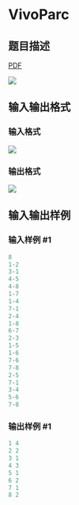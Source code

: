 # VivoParc

## 题目描述

[problemUrl]: https://uva.onlinejudge.org/index.php?option=com_onlinejudge&Itemid=8&category=602&page=show_problem&problem=4422

[PDF](https://uva.onlinejudge.org/external/126/p12684.pdf)

![](https://cdn.luogu.com.cn/upload/vjudge_pic/UVA12684/5ee3d4fe4e90c3fd09a2396fa406576c9e5e3ab1.png)

## 输入输出格式

### 输入格式

![](https://cdn.luogu.com.cn/upload/vjudge_pic/UVA12684/cc071ff808ac05a645056d3af722f92a1fab52e9.png)

### 输出格式

![](https://cdn.luogu.com.cn/upload/vjudge_pic/UVA12684/0ea1b46ebd0c5946cd3669eb07cbfc94bb8db18e.png)

## 输入输出样例

### 输入样例 #1

```cpp
8
1-2
3-1
4-5
4-8
1-7
1-4
7-1
2-4
1-8
6-7
2-3
1-5
1-6
7-6
7-8
2-5
7-1
3-4
5-6
7-8
```


### 输出样例 #1

```cpp
1 4
2 2
3 1
4 3
5 1
6 2
7 1
8 2
```


